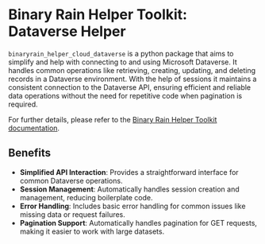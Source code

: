# Binary Rain Helper Toolkit: Dataverse Helper

`binaryrain_helper_cloud_dataverse` is a python package that aims to simplify and help with connecting to and using Microsoft Dataverse. It handles common operations like retrieving, creating, updating, and deleting records in a Dataverse environment. With the help of sessions it maintains a consistent connection to the Dataverse API, ensuring efficient and reliable data operations without the need for repetitive code when pagination is required.

For further details, please refer to the [Binary Rain Helper Toolkit documentation](https://binaryrain-net.github.io/Binary-Rain-Helper-Toolkit/toolkits/dataverse/).

## Benefits

- **Simplified API Interaction**: Provides a straightforward interface for common Dataverse operations.
- **Session Management**: Automatically handles session creation and management, reducing boilerplate code.
- **Error Handling**: Includes basic error handling for common issues like missing data or request failures.
- **Pagination Support**: Automatically handles pagination for GET requests, making it easier to work with large datasets.
